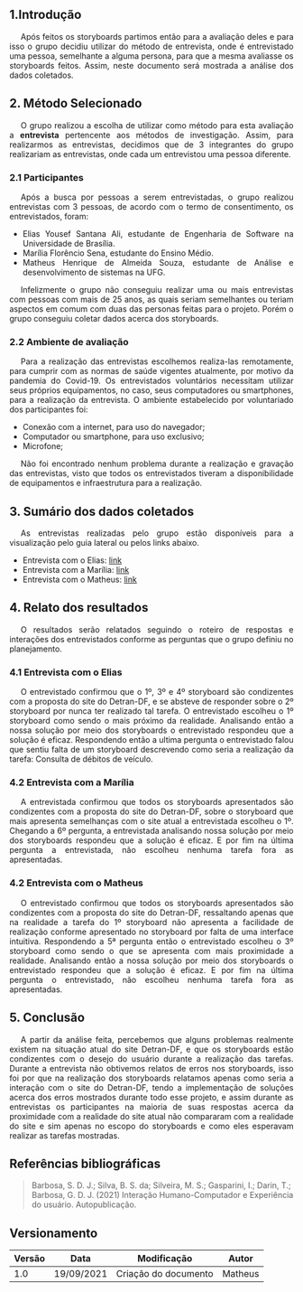 ## 1.Introdução

<p style="text-indent: 20px; text-align: justify">
    Após feitos os storyboards partimos então para a avaliação deles e para isso o grupo decidiu utilizar do método de entrevista, onde é entrevistado uma pessoa, semelhante a alguma persona, para que a mesma avaliasse os storyboards feitos. Assim, neste documento será mostrada a análise dos dados coletados.
</p>

## 2. Método Selecionado

<p style="text-indent: 20px; text-align: justify">
    O grupo realizou a escolha de utilizar como método para esta avaliação a <b>entrevista</b> pertencente aos métodos de investigação. Assim, para realizarmos as entrevistas, decidimos que de 3 integrantes do grupo realizariam as entrevistas, onde cada um entrevistou uma pessoa diferente. 
</p>

### 2.1 Participantes

<p style="text-indent: 20px; text-align: justify">
Após a busca por pessoas a serem entrevistadas, o grupo realizou entrevistas com 3 pessoas, de acordo com o termo de consentimento, os entrevistados, foram:
</p>

- <div style="text-align: justify"> Elias Yousef Santana Ali, estudante de Engenharia de Software na Universidade de Brasília.</div>
- <div style="text-align: justify"> Marília Florêncio Sena, estudante do Ensino Médio.</div>
- <div style="text-align: justify"> Matheus Henrique de Almeida Souza, estudante de Análise e desenvolvimento de sistemas na UFG.</div>

<p style="text-indent: 20px; text-align: justify">
Infelizmente o grupo não conseguiu realizar uma ou mais entrevistas com pessoas com mais de 25 anos, as quais seriam semelhantes ou teriam aspectos em comum com duas das personas feitas para o projeto. Porém o grupo conseguiu coletar dados acerca dos storyboards.
</p>

### 2.2 Ambiente de avaliação

<p style="text-indent: 20px; text-align: justify">
Para a realização das entrevistas escolhemos realiza-las remotamente, para cumprir com as normas de saúde vigentes atualmente, por motivo da pandemia do Covid-19. Os entrevistados voluntários necessitam utilizar seus próprios equipamentos, no caso, seus computadores ou smartphones, para a realização da entrevista. O ambiente estabelecido por voluntariado dos participantes foi:
</p>

- <div style="text-align: justify">Conexão com a internet, para uso do navegador; </div>
- <div style="text-align: justify">Computador ou smartphone, para uso exclusivo; </div>
- <div style="text-align: justify">Microfone; </div>

<p style="text-indent: 20px; text-align: justify">
Não foi encontrado nenhum problema durante a realização e gravação das entrevistas, visto que todos os entrevistados tiveram a disponibilidade de equipamentos e infraestrutura para a realização.
</p>

## 3. Sumário dos dados coletados

<p style="text-indent: 20px; text-align: justify">
As entrevistas realizadas pelo grupo estão disponíveis para a visualização pelo guia lateral ou pelos links abaixo.
</p>

- Entrevista com o Elias: [link](entrevistas/entrevistaElias.md) 
- Entrevista com a Marília: [link](entrevistas/entrevistaMarília.md)
- Entrevista com o Matheus: [link](entrevistas/entrevistaMatheus.md)

## 4. Relato dos resultados

<p style="text-indent: 20px; text-align: justify">
    O resultados serão relatados seguindo o roteiro de respostas e interações dos entrevistados conforme as perguntas que o grupo definiu no planejamento.
</p>

### 4.1 Entrevista com o Elias

<p style="text-indent: 20px; text-align: justify">
O entrevistado confirmou que o 1º, 3º e 4º storyboard são condizentes com a proposta do site do Detran-DF, e se absteve de responder sobre o 2º storyboard por nunca ter realizado tal tarefa.
O entrevistado escolheu o 1º storyboard como sendo o mais próximo da realidade. Analisando então a nossa solução por meio dos storyboards o entrevistado respondeu que a solução é eficaz. Respondendo então a ultima pergunta o entrevistado falou que sentiu falta de um storyboard descrevendo como seria a realização da tarefa: Consulta de débitos de veículo.
</p>

### 4.2 Entrevista com a Marília

<p style="text-indent: 20px; text-align: justify">
A entrevistada confirmou que todos os storyboards apresentados são condizentes com a proposta do site do Detran-DF, sobre o storyboard que mais apresenta semelhanças com o site atual a entrevistada escolheu o 1º. Chegando a 6º pergunta, a entrevistada analisando nossa solução por meio dos storyboards respondeu que a solução é eficaz. E por fim na última pergunta a entrevistada, não escolheu nenhuma tarefa fora as apresentadas.
</p>

### 4.2 Entrevista com o Matheus

<p style="text-indent: 20px; text-align: justify">
O entrevistado confirmou que todos os storyboards apresentados são condizentes com a proposta do site do Detran-DF, ressaltando apenas que na realidade a tarefa do 1º storyboard não apresenta a facilidade de realização conforme apresentado no storyboard por falta de uma interface intuitiva. Respondendo a 5ª pergunta então o entrevistado escolheu o 3º storyboard como sendo o que se apresenta com mais proximidade a realidade. Analisando então a nossa solução por meio dos storyboards o entrevistado respondeu que a solução é eficaz. E por fim na última pergunta o entrevistado, não escolheu nenhuma tarefa fora as apresentadas.
</p>

## 5. Conclusão

<p style="text-indent: 20px; text-align: justify">
A partir da análise feita, percebemos que alguns problemas realmente existem na situação atual do site Detran-DF, e que os storyboards estão condizentes com o desejo do usuário durante a realização das tarefas. Durante a entrevista não obtivemos relatos de erros nos storyboards, isso foi por que na realização dos storyboards relatamos apenas como seria a interação com o site do Detran-DF, tendo a implementação de soluções acerca dos erros mostrados durante todo esse projeto, e assim durante as entrevistas os participantes na maioria de suas respostas acerca da proximidade com a realidade do site atual não compararam com a realidade do site e sim apenas no escopo do storyboards e como eles esperavam realizar as tarefas mostradas.
</p>

## Referências bibliográficas

> Barbosa, S. D. J.; Silva, B. S. da; Silveira, M. S.; Gasparini, I.; Darin, T.; Barbosa, G. D. J. (2021) Interação Humano-Computador e Experiência do usuário. Autopublicação.

## Versionamento

| Versão | Data | Modificação | Autor |
|--|--|--|--|
| 1.0 | 19/09/2021 | Criação do documento | Matheus |